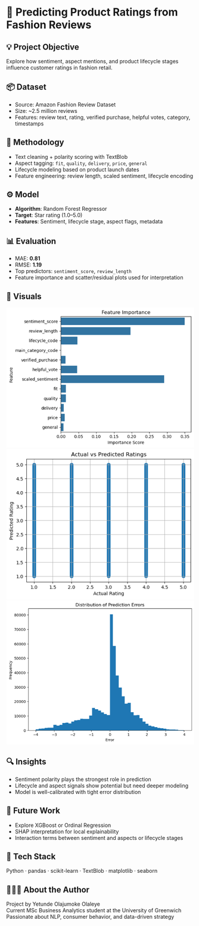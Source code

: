 # 🧵 Predicting Product Ratings from Fashion Reviews

## 💡 Project Objective
Explore how sentiment, aspect mentions, and product lifecycle stages influence customer ratings in fashion retail.

## 📦 Dataset
- Source: Amazon Fashion Review Dataset
- Size: ~2.5 million reviews
- Features: review text, rating, verified purchase, helpful votes, category, timestamps

## 🧠 Methodology
- Text cleaning + polarity scoring with TextBlob
- Aspect tagging: `fit`, `quality`, `delivery`, `price`, `general`
- Lifecycle modeling based on product launch dates
- Feature engineering: review length, scaled sentiment, lifecycle encoding

## ⚙️ Model
- **Algorithm**: Random Forest Regressor
- **Target**: Star rating (1.0–5.0)
- **Features**: Sentiment, lifecycle stage, aspect flags, metadata

## 📊 Evaluation
- MAE: **0.81**
- RMSE: **1.19**
- Top predictors: `sentiment_score`, `review_length`
- Feature importance and scatter/residual plots used for interpretation

## 🎨 Visuals
![Feature Importance Chart](images/feature_importance.png)  
![Actual vs Predicted Scatter Plot](images/actual_vs_predicted.png)  
![Prediction Error Distribution](images/error_distribution.png)

## 🔍 Insights
- Sentiment polarity plays the strongest role in prediction
- Lifecycle and aspect signals show potential but need deeper modeling
- Model is well-calibrated with tight error distribution

## 🔭 Future Work
- Explore XGBoost or Ordinal Regression
- SHAP interpretation for local explainability
- Interaction terms between sentiment and aspects or lifecycle stages

## 🧰 Tech Stack
Python · pandas · scikit-learn · TextBlob · matplotlib · seaborn

## 👩🏾‍💻 About the Author
Project by Yetunde Olajumoke Olaleye  
Current MSc Business Analytics student at the University of Greenwich  
Passionate about NLP, consumer behavior, and data-driven strategy
